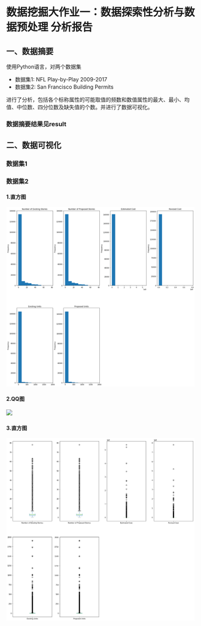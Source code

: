 
# 数据挖掘大作业一：数据探索性分析与数据预处理 分析报告

## 一、数据摘要

使用Python语言，对两个数据集
- 数据集1: NFL Play-by-Play 2009-2017
- 数据集2: San Francisco Building Permits

进行了分析，包括各个标称属性的可能取值的频数和数值属性的最大、最小、均值、中位数、四分位数及缺失值的个数。并进行了数据可视化。

### 数据摘要结果见result

## 二、数据可视化

### 数据集1




### 数据集2

#### 1.直方图
![](https://github.com/zyh0904/dm-report1/blob/master/image/data2_%E7%9B%B4%E6%96%B9%E5%9B%BE.png?raw=true)
#### 2.QQ图
![](https://github.com/zyh0904/dm-report1/blob/master/image/data2_QQ%E5%9B%BE.png?raw=true)
#### 3.直方图
![](https://github.com/zyh0904/dm-report1/blob/master/image/data2_%E7%9B%92%E5%9B%BE.png?raw=true)
